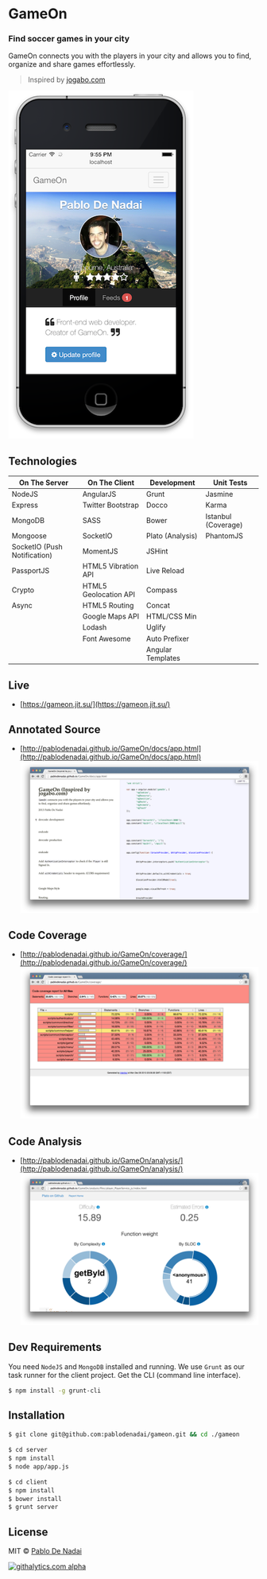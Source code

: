 GameOn
======

### Find soccer games in your city
GameOn connects you with the players in your city and allows you to find, organize and share games effortlessly.

> Inspired by [jogabo.com](http://www.jogabo.com)

![Screenshot](/screenshot.png)

Technologies
------------
| On The Server                 | On The Client           | Development           | Unit Tests          |
| ----------------------------- | ----------------------- | --------------------- | ------------------- |
| NodeJS                        | AngularJS               | Grunt                 | Jasmine             |
| Express                       | Twitter Bootstrap       | Docco                 | Karma               |
| MongoDB                       | SASS                    | Bower                 | Istanbul (Coverage) |
| Mongoose                      | SocketIO                | Plato (Analysis)      | PhantomJS           |
| SocketIO (Push Notification)  | MomentJS                | JSHint                |                     |
| PassportJS                    | HTML5 Vibration API     | Live Reload           |                     |  
| Crypto                        | HTML5 Geolocation API   | Compass               |                     |
| Async                         | HTML5 Routing           | Concat                |                     |
|                               | Google Maps API         | HTML/CSS Min          |                     |
|                               | Lodash                  | Uglify                |                     |
|                               | Font Awesome            | Auto Prefixer         |                     |
|                               |                         | Angular Templates     |                     |

Live
----
- [https://gameon.jit.su/](https://gameon.jit.su/)

Annotated Source
----------------
- [http://pablodenadai.github.io/GameOn/docs/app.html](http://pablodenadai.github.io/GameOn/docs/app.html)
![Annotated Source](/annotated-source.png)

Code Coverage
-------------
- [http://pablodenadai.github.io/GameOn/coverage/](http://pablodenadai.github.io/GameOn/coverage/)
![Code Coverage](/code-coverage.png)

Code Analysis
-------------
- [http://pablodenadai.github.io/GameOn/analysis/](http://pablodenadai.github.io/GameOn/analysis/)
![Code Analysis](/code-analysis.png)

Dev Requirements
------------
You need `NodeJS` and `MongoDB` installed and running.
We use `Grunt` as our task runner for the client project. Get the CLI (command line interface).

```bash
$ npm install -g grunt-cli
```

Installation
------------
```bash
$ git clone git@github.com:pablodenadai/gameon.git && cd ./gameon
```

```bash
$ cd server
$ npm install
$ node app/app.js
```

```bash
$ cd client
$ npm install
$ bower install
$ grunt server
```

License
-------
MIT © [Pablo De Nadai](http://www.twitter.com/pablodenadai)

[![githalytics.com alpha](https://cruel-carlota.pagodabox.com/7da1667e7af286435d4348d18b6a52a6 "githalytics.com")](http://githalytics.com/pablodenadai/GameOn)
